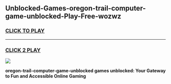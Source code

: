 
## Unblocked-Games-oregon-trail-computer-game-unblocked-Play-Free-wozwz
<h3>
<a href="https://premium76.site?title=oregon-trail-computer-game-unblocked&ref=21A">CLICK TO PLAY</a></h3>
<hr>

<h3>
<a href="https://premium76.site?title=oregon-trail-computer-game-unblocked&ref=21A">CLICK 2 PLAY</a>
  
</h3>

<a href="https://premium76.site?title=oregon-trail-computer-game-unblocked&ref=21A"><img src="https://clearcache.store/games.png"></a>


**oregon-trail-computer-game-unblocked games unblocked: Your Gateway to Fun and Accessible Online Gaming**

